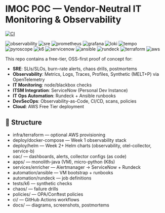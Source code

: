﻿# IMOC POC — Vendor-Neutral IT Monitoring & Observability


[![CI](https://github.com/kalyananidhaye/imoc-poc/actions/workflows/ci.yml/badge.svg)](https://github.com/<your-username>/imoc-poc/actions)

![observability](https://img.shields.io/badge/observability-otel-blue)
![sre](https://img.shields.io/badge/sre-slo%2Fburn--rate-green)
![prometheus](https://img.shields.io/badge/prometheus-metrics-orange)
![grafana](https://img.shields.io/badge/grafana-dashboards-yellow)
![loki](https://img.shields.io/badge/loki-logs-lightgrey)
![tempo](https://img.shields.io/badge/tempo-traces-blueviolet)
![pyroscope](https://img.shields.io/badge/pyroscope-profiling-red)
![k6](https://img.shields.io/badge/k6-synthetic%20tests-brightgreen)
![servicenow](https://img.shields.io/badge/itsm-servicenow-lightblue)
![ansible](https://img.shields.io/badge/automation-ansible-darkred)
![rundeck](https://img.shields.io/badge/automation-rundeck-purple)
![terraform](https://img.shields.io/badge/iac-terraform-593d88)
![aws](https://img.shields.io/badge/cloud-aws-ff9900)


This repo contains a free-tier, OSS-first proof of concept for:
- **SRE**: SLIs/SLOs, burn-rate alerts, chaos drills, postmortems
- **Observability**: Metrics, Logs, Traces, Profiles, Synthetic (MELT+P) via OpenTelemetry
- **IT Monitoring**: node/blackbox checks
- **ITSM Integration**: ServiceNow (Personal Dev Instance)
- **IT Ops Automation**: Rundeck + Ansible runbooks
- **DevSecOps**: Observability-as-Code, CI/CD, scans, policies
- **Cloud**: AWS Free Tier deployment

## 📂 Structure
- infra/terraform       — optional AWS provisioning
- deploy/docker-compose — Week 1 observability stack
- deploy/helm           — Week 2+ Helm charts (observability, otel-collector, service-b)
- oac/                  — dashboards, alerts, collector configs (as code)
- apps/                 — monolith-java (VM), micro-python (K8s)
- services/enricher     — Alertmanager → ServiceNow + Rundeck
- automation/ansible    — VM bootstrap + runbooks
- automation/rundeck    — job definitions
- tests/k6              — synthetic checks
- chaos/                — failure drills
- policies/             — OPA/Conftest policies
- ci/                   — GitHub Actions workflows
- docs/                 — diagrams, screenshots, postmortems
